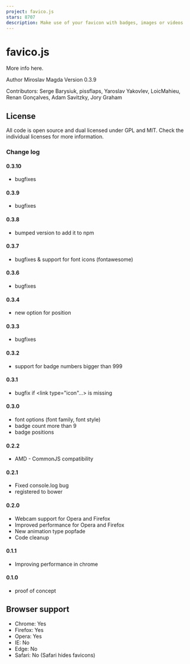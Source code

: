 ```yaml
---
project: favico.js
stars: 8707
description: Make use of your favicon with badges, images or videos
---
```


favico.js
=========

More info here.

Author Miroslav Magda Version 0.3.9

Contributors: Serge Barysiuk, pissflaps, Yaroslav Yakovlev, LoicMahieu, Renan Gonçalves, Adam Savitzky, Jory Graham

License
-------

All code is open source and dual licensed under GPL and MIT. Check the individual licenses for more information.

### Change log

#### 0.3.10

-   bugfixes

#### 0.3.9

-   bugfixes

#### 0.3.8

-   bumped version to add it to npm

#### 0.3.7

-   bugfixes & support for font icons (fontawesome)

#### 0.3.6

-   bugfixes

#### 0.3.4

-   new option for position

#### 0.3.3

-   bugfixes

#### 0.3.2

-   support for badge numbers bigger than 999

#### 0.3.1

-   bugfix if <link type="icon"...> is missing

#### 0.3.0

-   font options (font family, font style)
-   badge count more than 9
-   badge positions

#### 0.2.2

-   AMD - CommonJS compatibility

#### 0.2.1

-   Fixed console.log bug
-   registered to bower

#### 0.2.0

-   Webcam support for Opera and Firefox
-   Improved performance for Opera and Firefox
-   New animation type popfade
-   Code cleanup

#### 0.1.1

-   Improving performance in chrome

#### 0.1.0

-   proof of concept

Browser support
---------------

-   Chrome: Yes
-   Firefox: Yes
-   Opera: Yes
-   IE: No
-   Edge: No
-   Safari: No (Safari hides favicons)

